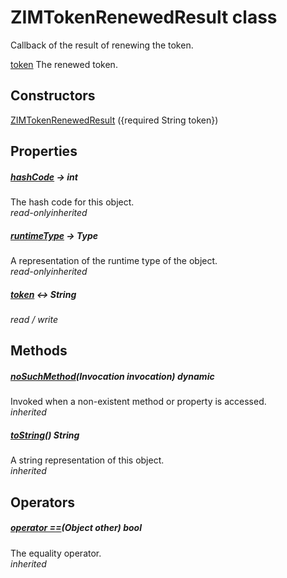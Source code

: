 


# ZIMTokenRenewedResult class









<p>Callback of the result of renewing the token.</p>
<p><a href="../zego_uikit_prebuilt_live_audio_room/ZIMTokenRenewedResult/token.md">token</a> The renewed token.</p>




## Constructors

[ZIMTokenRenewedResult](../zego_uikit_prebuilt_live_audio_room/ZIMTokenRenewedResult/ZIMTokenRenewedResult.md) ({required String token})

   


## Properties

##### [hashCode](../zego_uikit_prebuilt_live_audio_room/ZIMTokenRenewedResult/hashCode.md) &#8594; int



The hash code for this object.  
_<span class="feature">read-only</span><span class="feature">inherited</span>_



##### [runtimeType](../zego_uikit_prebuilt_live_audio_room/ZIMTokenRenewedResult/runtimeType.md) &#8594; Type



A representation of the runtime type of the object.  
_<span class="feature">read-only</span><span class="feature">inherited</span>_



##### [token](../zego_uikit_prebuilt_live_audio_room/ZIMTokenRenewedResult/token.md) &#8596; String



  
_<span class="feature">read / write</span>_





## Methods

##### [noSuchMethod](../zego_uikit_prebuilt_live_audio_room/ZIMTokenRenewedResult/noSuchMethod.md)(Invocation invocation) dynamic



Invoked when a non-existent method or property is accessed.  
_<span class="feature">inherited</span>_



##### [toString](../zego_uikit_prebuilt_live_audio_room/ZIMTokenRenewedResult/toString.md)() String



A string representation of this object.  
_<span class="feature">inherited</span>_





## Operators

##### [operator ==](../zego_uikit_prebuilt_live_audio_room/ZIMTokenRenewedResult/operator_equals.md)(Object other) bool



The equality operator.  
_<span class="feature">inherited</span>_















